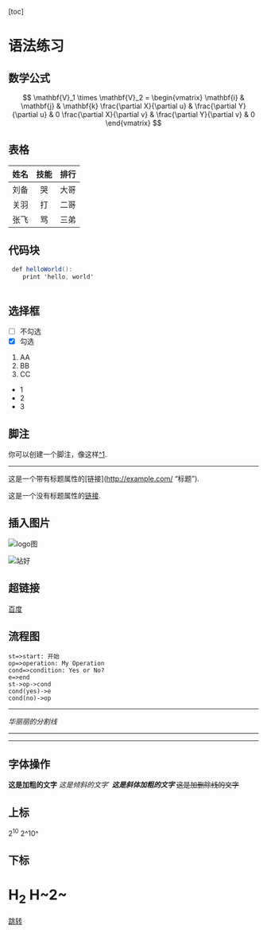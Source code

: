 [toc]

# 语法练习

## 数学公式


$$
\mathbf{V}_1 \times \mathbf{V}_2 = \begin{vmatrix}
\mathbf{i} & \mathbf{j} & \mathbf{k} 
\frac{\partial X}{\partial u} & \frac{\partial Y}{\partial u} & 0 
\frac{\partial X}{\partial v} & \frac{\partial Y}{\partial v} & 0 
\end{vmatrix}
$$

## 表格
姓名|技能|排行
:--:|:--:|:--:
刘备|哭|大哥
关羽|打|二哥
张飞|骂|三弟


## 代码块

```c#
 def helloWorld():
 	print 'hello, world'
 
```
##  选择框

- [ ] 不勾选
- [x] 勾选

1. AA
2. BB
3. CC

+ 1
+ 2
+ 3

## 脚注

 你可以创建一个脚注，像这样[^1](生活空间空间 ). 

***

 这是一个带有标题属性的[链接](http://example.com/ “标题”). 

 这是一个没有标题属性的[链接](http://example.net/). 

## 插入图片

![ logo图](http://img1.eeeff.com/image/dingzhi/yfds-179956/logo.png "logo") 

![站好](http://img1.eeeff.com/image/dingzhi/yfds-179956/bgimg.png "背景图")

## 超链接

[百度](http://baidu.com)

## 流程图

```flow
st=>start: 开始
op=>operation: My Operation
cond=>condition: Yes or No?
e=>end
st->op->cond
cond(yes)->e
cond(no)->op

```





---

*华丽丽的分割线*

***

---



## 字体操作

**这是加粗的文字**
*这是倾斜的文字*`
***这是斜体加粗的文字***
~~这是加删除线的文字~~

## 上标
2<sup>10</sup>
2^10^

## 下标
H<sub>2</sub>
H~2~
==

[跳转](D:\小工具\Typora\markdown文档\DailyPractice\2019-11-06.md)

